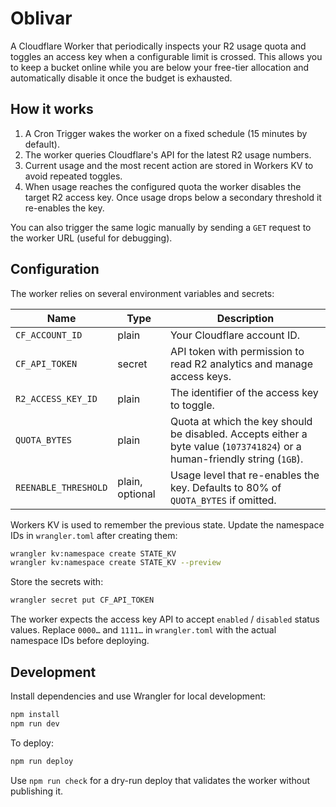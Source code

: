 # Oblivar

A Cloudflare Worker that periodically inspects your R2 usage quota and toggles an
access key when a configurable limit is crossed. This allows you to keep a
bucket online while you are below your free-tier allocation and automatically
disable it once the budget is exhausted.

## How it works

1. A Cron Trigger wakes the worker on a fixed schedule (15 minutes by default).
2. The worker queries Cloudflare's API for the latest R2 usage numbers.
3. Current usage and the most recent action are stored in Workers KV to avoid
   repeated toggles.
4. When usage reaches the configured quota the worker disables the target R2
   access key. Once usage drops below a secondary threshold it re-enables the
   key.

You can also trigger the same logic manually by sending a `GET` request to the
worker URL (useful for debugging).

## Configuration

The worker relies on several environment variables and secrets:

| Name | Type | Description |
| ---- | ---- | ----------- |
| `CF_ACCOUNT_ID` | plain | Your Cloudflare account ID. |
| `CF_API_TOKEN` | secret | API token with permission to read R2 analytics and manage access keys. |
| `R2_ACCESS_KEY_ID` | plain | The identifier of the access key to toggle. |
| `QUOTA_BYTES` | plain | Quota at which the key should be disabled. Accepts either a byte value (`1073741824`) or a human-friendly string (`1GB`). |
| `REENABLE_THRESHOLD` | plain, optional | Usage level that re-enables the key. Defaults to 80% of `QUOTA_BYTES` if omitted. |

Workers KV is used to remember the previous state. Update the namespace IDs in
`wrangler.toml` after creating them:

```bash
wrangler kv:namespace create STATE_KV
wrangler kv:namespace create STATE_KV --preview
```

Store the secrets with:

```bash
wrangler secret put CF_API_TOKEN
```

The worker expects the access key API to accept `enabled` / `disabled` status
values. Replace `0000…` and `1111…` in `wrangler.toml` with the actual
namespace IDs before deploying.

## Development

Install dependencies and use Wrangler for local development:

```bash
npm install
npm run dev
```

To deploy:

```bash
npm run deploy
```

Use `npm run check` for a dry-run deploy that validates the worker without
publishing it.
